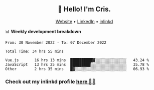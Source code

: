 
<h2 align="center">👋 Hello! I'm Cris.</h2>
<p align="center">
  <a href="https://www.criscunas.dev">Website</a> •
  <a href="https://www.linkedin.com/in/cristophercunas/">LinkedIn</a> •
  <a href="https://www.inlinkd.app">inlinkd</a>
  
</p>


📊 **Weekly development breakdown**
<!--START_SECTION:waka-->

```text
From: 30 November 2022 - To: 07 December 2022

Total Time: 34 hrs 55 mins

Vue.js       16 hrs 13 mins  ██████████▓░░░░░░░░░░░░░░   43.24 %
JavaScript   13 hrs 25 mins  █████████░░░░░░░░░░░░░░░░   35.78 %
Other        2 hrs 35 mins   █▓░░░░░░░░░░░░░░░░░░░░░░░   06.93 %
```

<!--END_SECTION:waka-->

<div> 
  <h3>Check out my inlinkd profile
  <a href="https://www.inlinkd.app/link/cristophercunas">here 👨‍💻</a>
  </h3>
</div>
